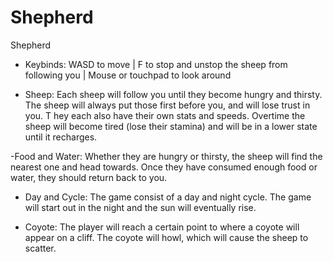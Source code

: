 # Shepherd




Shepherd


- Keybinds: WASD to move | F to stop and unstop the sheep from following you | Mouse or touchpad to look around

- Sheep: Each sheep will follow you until they become hungry and thirsty. The sheep will always put those first before you, and will lose trust in you. T
hey each also have their own stats and speeds. Overtime the sheep will become tired (lose their stamina) and will be in a lower state until it recharges.

-Food and Water: Whether they are hungry or thirsty, the sheep will find the nearest one and head towards. Once they have consumed enough food or water, they 
should return back to you.

- Day and Cycle: The game consist of a day and night cycle. The game will start out in the night and the sun will eventually rise.

- Coyote: The player will reach a certain point to where a coyote will appear on a cliff. The coyote will howl, which will cause the sheep to scatter.
